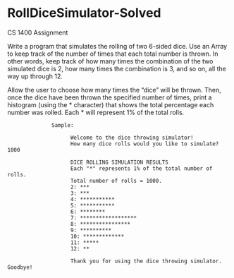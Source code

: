 # RollDiceSimulator-Solved
CS 1400 Assignment 

Write a program that simulates the rolling of two 6-sided dice. 
Use an Array to keep track of the number of times that each total number is thrown. 
In other words, keep track of how many times the combination of the two simulated dice 
is 2, how many times the combination is 3, and so on, all the way up through 12.

Allow the user to choose how many times the “dice” will be thrown. 
Then, once the dice have been thrown the specified number of times, print a histogram (using the * character) 
that shows the total percentage each number was rolled. Each * will represent 1% of the total rolls.



                  Sample:

                        Welcome to the dice throwing simulator!
                        How many dice rolls would you like to simulate? 1000

                        DICE ROLLING SIMULATION RESULTS
                        Each "*" represents 1% of the total number of rolls.
                        Total number of rolls = 1000.
                        2: ***
                        3: ***
                        4: ***********
                        5: ***********
                        6: ********
                        7: ******************
                        8: ****************
                        9: **********
                        10: *************
                        11: *****
                        12: **

                        Thank you for using the dice throwing simulator. Goodbye!
